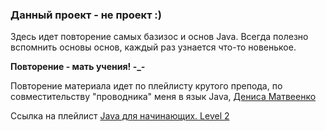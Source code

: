 <h3>Данный проект - не проект :)</h3>

Здесь идет повторение самых базизос и основ Java. Всегда полезно вспомнить основы основ, каждый раз узнается что-то новенькое.

<b>Повторение - мать учения! -_- </b>

Повторение материала идет по плейлисту крутого препода, по совместительству "проводника" меня в язык Java, <a href="https://www.youtube.com/channel/UCULTpkhxkF6MXHK_UuWhpLA"> Дениса Матвеенко</a>

Ссылка на плейлист <a href="https://www.youtube.com/playlist?list=PLnh8EajVFTl40U079ZNoV-96gsmkznof3">Java для начинающих. Level 2</a>